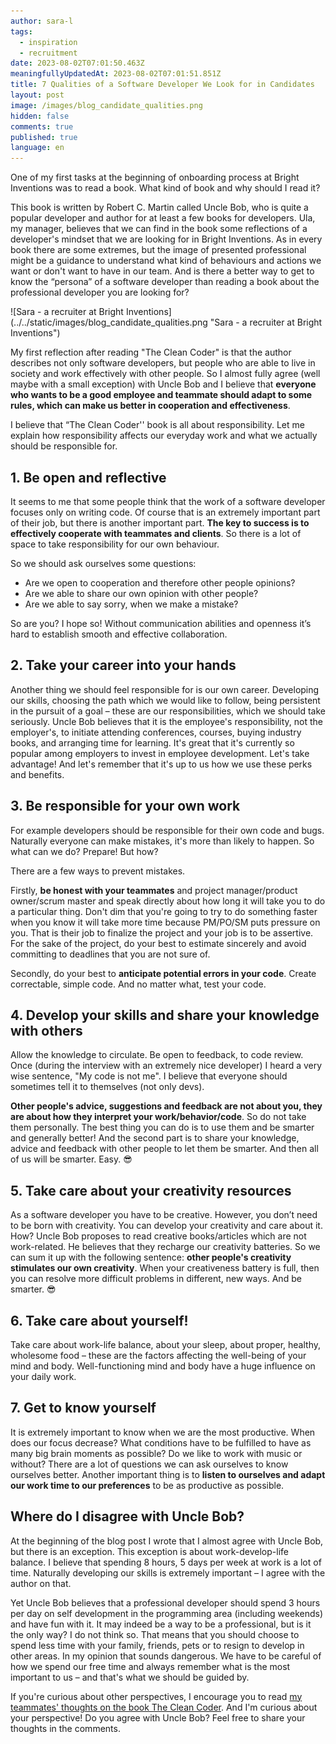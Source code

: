 ```yaml
---
author: sara-l
tags:
  - inspiration
  - recruitment
date: 2023-08-02T07:01:50.463Z
meaningfullyUpdatedAt: 2023-08-02T07:01:51.851Z
title: 7 Qualities of a Software Developer We Look for in Candidates
layout: post
image: /images/blog_candidate_qualities.png
hidden: false
comments: true
published: true
language: en
---
```

One of my first tasks at the beginning of onboarding process at Bright Inventions was to read a book. What kind of book and why should I read it? 

This book is written by Robert C. Martin called Uncle Bob, who is quite a popular developer and author for at least a few books for developers. Ula, my manager, believes that we can find in the book some reflections of a developer's mindset that we are looking for in Bright Inventions. As in every book there are some extremes, but the image of presented professional might be a guidance to understand what kind of behaviours and actions we want or don't want to have in our team. And is there a better way to get to know the “persona” of a software developer than reading a book about the professional developer you are looking for?

<div class="image">![Sara - a recruiter at Bright Inventions](../../static/images/blog_candidate_qualities.png "Sara - a recruiter at Bright Inventions")</div>

My first reflection after reading "The Clean Coder" is that the author describes not only software developers, but people who are able to live in society and work effectively with other people. So I almost fully agree (well maybe with a small exception) with Uncle Bob and I believe that **everyone who wants to be a good employee and teammate should adapt to some rules, which can make us better in cooperation and effectiveness**. 

I believe that “The Clean Coder'' book is all about responsibility. Let me explain how responsibility affects our everyday work and what we actually should be responsible for.

<GiphyEmbed url='https://giphy.com/gifs/abcnetwork-a-million-little-things-abc-thingsabc-amillionlittlethings-UQiINvZALmkpqoFkZG' />

## 1. Be open and reflective

It seems to me that some people think that the work of a software developer focuses only on writing code. Of course that is an extremely important part of their job, but there is another important part. **The key to success is to effectively cooperate with teammates and clients**. So there is a lot of space to take responsibility for our own behaviour.

So we should ask ourselves some questions:

* Are we open to cooperation and therefore other people opinions? 
* Are we able to share our own opinion with other people?
* Are we able to say sorry, when we make a mistake? 

So are you? I hope so! Without communication abilities and openness it’s hard to establish smooth and effective collaboration. 

## 2. Take your career into your hands

Another thing we should feel responsible for is our own career. Developing our skills, choosing the path which we would like to follow, being persistent in the pursuit of a goal – these are our responsibilities, which we should take seriously. Uncle Bob believes that it is the employee's responsibility, not the employer's, to initiate attending conferences, courses, buying industry books, and arranging time for learning. It's great that it's currently so popular among employers to invest in employee development. Let's take advantage! And let's remember that it's up to us how we use these perks and benefits. 

<GiphyEmbed url='https://giphy.com/gifs/fascinating-cant-stop-watching-in-your-hands-XkkiJBAJBWfw5OWCSV' />

## 3. Be responsible for your own work 

For example developers should be responsible for their own code and bugs. Naturally everyone can make mistakes, it's more than likely to happen. So what can we do? Prepare! But how? 

There are a few ways to prevent mistakes.

Firstly, **be honest with your teammates** and project manager/product owner/scrum master and speak directly about how long it will take you to do a particular thing. Don't dim that you're going to try to do something faster when you know it will take more time because PM/PO/SM puts pressure on you. That is their job to finalize the project and your job is to be assertive. For the sake of the project, do your best to estimate sincerely and avoid committing to deadlines that you are not sure of. 

Secondly, do your best to **anticipate potential errors in your code**. Create correctable, simple code. And no matter what, test your code. 

## 4. Develop your skills and share your knowledge with others

Allow the knowledge to circulate. Be open to feedback, to code review. Once (during the interview with an extremely nice developer) I heard a very wise sentence, "My code is not me". I believe that everyone should sometimes tell it to themselves (not only devs). 

**Other people's advice, suggestions and feedback are not about you, they are about how they interpret your work/behavior/code**. So do not take them personally. The best thing you can do is to use them and be smarter and generally better! And the second part is to share your knowledge, advice and feedback with other people to let them be smarter. And then all of us will be smarter. Easy. 😎

## 5. Take care about your creativity resources

As a software developer you have to be creative. However, you don’t need to be born with creativity. You can develop your creativity and care about it. How? Uncle Bob proposes to read creative books/articles which are not work-related. He believes that they recharge our creativity batteries. So we can sum it up with the following sentence: **other people's creativity stimulates our own creativity**. When your creativeness battery is full, then you can resolve more difficult problems in different, new ways. And be smarter. 😎 

## 6. Take care about yourself!  

Take care about work-life balance, about your sleep, about proper, healthy, wholesome food – these are the factors affecting the well-being of your mind and body. Well-functioning mind and body have a huge influence on your daily work.

<GiphyEmbed url='https://giphy.com/gifs/youtube-with-me-coping-find-a-way-Yat5wnwisEV2iXbt4x' />

## 7. Get to know yourself

It is extremely important to know when we are the most productive. When does our focus decrease? What conditions have to be fulfilled to have as many big brain moments as possible? Do we like to work with music or without? There are a lot of questions we can ask ourselves to know ourselves better. Another important thing is to **listen to ourselves and adapt our work time to our preferences** to be as productive as possible.

## Where do I disagree with Uncle Bob?

At the beginning of the blog post I wrote that I almost agree with Uncle Bob, but there is an exception. This exception is about work-develop-life balance. I believe that spending 8 hours, 5 days per week at work is a lot of time. Naturally developing our skills is extremely important – I agree with the author on that. 

Yet Uncle Bob believes that a professional developer should spend 3 hours per day on self development in the programming area (including weekends) and have fun with it. It may indeed be a way to be a professional, but is it the only way? I do not think so. That means that you should choose to spend less time with your family, friends, pets or to resign to develop in other areas. In my opinion that sounds dangerous. We have to be careful of how we spend our free time and always remember what is the most important to us – and that's what we should be guided by.

If you're curious about other perspectives, I encourage you to read [my teammates' thoughts on the book The Clean Coder](https://brightinventions.pl/blog/the-clean-coder-seven-qualities-of-a-professional-programmer/). And I'm curious about your perspective! Do you agree with Uncle Bob? Feel free to share your thoughts in the comments.
